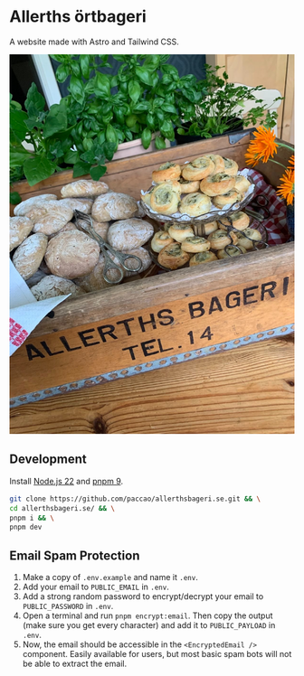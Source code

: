 # Allerths örtbageri

A website made with Astro and Tailwind CSS.

![Allerths herb bakery](src/assets/box-med-bakat.jpg)

## Development

Install [Node.js 22](https://nodejs.org/) and [pnpm 9](https://pnpm.io/).

```sh
git clone https://github.com/paccao/allerthsbageri.se.git && \
cd allerthsbageri.se/ && \
pnpm i && \
pnpm dev
```

## Email Spam Protection

1. Make a copy of `.env.example` and name it `.env`.
2. Add your email to `PUBLIC_EMAIL` in `.env`.
3. Add a strong random password to encrypt/decrypt your email to `PUBLIC_PASSWORD` in `.env`.
4. Open a terminal and run `pnpm encrypt:email`. Then copy the output (make sure you get every character) and add it to `PUBLIC_PAYLOAD` in `.env`.
5. Now, the email should be accessible in the `<EncryptedEmail />` component. Easily available for users, but most basic spam bots will not be able to extract the email.
